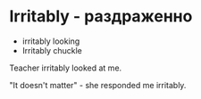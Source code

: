 # Irritably - раздраженно


- irritably looking
- Irritably chuckle

Teacher irritably looked at me.

"It doesn't matter" - she responded me irritably.
